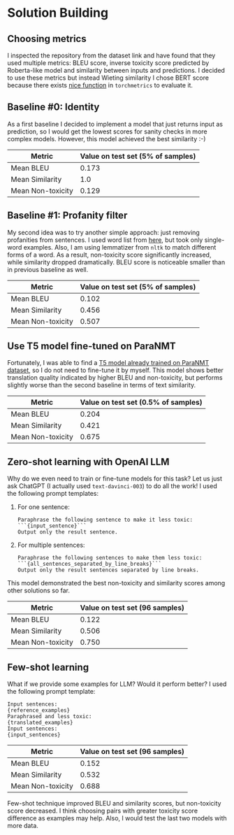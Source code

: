 # Solution Building

## Choosing metrics

I inspected the repository from the dataset link and have found that they used multiple metrics:
BLEU score, inverse toxicity score predicted by Roberta-like model and similarity between inputs
and predictions. I decided to use these metrics but instead Wieting similarity I chose BERT score
because there
exists [nice function](https://torchmetrics.readthedocs.io/en/stable/text/bert_score.html#torchmetrics.functional.text.bert.bert_score)
in `torchmetrics` to evaluate it.

## Baseline #0: Identity

As a first baseline I decided to implement a model that just returns input as prediction, so I would
get the lowest scores for sanity checks in more complex models. However, this
model achieved the best similarity :-)

| Metric            | Value on test set (5% of samples) |
|-------------------|-----------------------------------|
| Mean BLEU         | 0.173                             |
| Mean Similarity   | 1.0                               |
| Mean Non-toxicity | 0.129                             |

## Baseline #1: Profanity filter

My second idea was to try another simple approach: just removing profanities from sentences. I used
word list from [here](https://github.com/surge-ai/profanity/blob/main/profanity_en.csv), but took
only single-word examples. Also, I am using lemmatizer from `nltk` to match different forms of a
word.
As a result, non-toxicity score significantly increased, while similarity dropped dramatically. BLEU
score is noticeable smaller than in previous baseline as well.

| Metric            | Value on test set (5% of samples) |
|-------------------|-----------------------------------|
| Mean BLEU         | 0.102                             |
| Mean Similarity   | 0.456                             |
| Mean Non-toxicity | 0.507                             |

## Use T5 model fine-tuned on ParaNMT

Fortunately, I was able to find
a [T5 model already trained on ParaNMT dataset](https://huggingface.co/s-nlp/t5-paranmt-detox), so I
do not need to fine-tune it by myself.
This model shows better translation quality indicated by higher BLEU and non-toxicity, but performs
slightly worse than the second baseline in terms of text similarity.

| Metric            | Value on test set (0.5% of samples) |
|-------------------|-------------------------------------|
| Mean BLEU         | 0.204                               |
| Mean Similarity   | 0.421                               |
| Mean Non-toxicity | 0.675                               |

## Zero-shot learning with OpenAI LLM

Why do we even need to train or fine-tune models for this task? Let us just ask ChatGPT (I actually
used `text-davinci-003`) to do all the work! I used the following prompt templates:

1. For one sentence:
    ```
   Paraphrase the following sentence to make it less toxic:
   ```{input_sentence}```
   Output only the result sentence.
   ```
2. For multiple sentences:
    ```
   Paraphrase the following sentences to make them less toxic:
   ```{all_sentences_separated_by_line_breaks}```
   Output only the result sentences separated by line breaks.
   ```

This model demonstrated the best non-toxicity and similarity scores among other solutions so far.

| Metric            | Value on test set (96 samples) |
|-------------------|--------------------------------|
| Mean BLEU         | 0.122                          |
| Mean Similarity   | 0.506                          |
| Mean Non-toxicity | 0.750                          |

## Few-shot learning

What if we provide some examples for LLM? Would it perform better?
I used the following prompt template:

```
Input sentences:
{reference_examples}
Paraphrased and less toxic:
{translated_examples}
Input sentences:
{input_sentences}
```

| Metric            | Value on test set (96 samples) |
|-------------------|--------------------------------|
| Mean BLEU         | 0.152                          |
| Mean Similarity   | 0.532                          |
| Mean Non-toxicity | 0.688                          |

Few-shot technique improved BLEU and similarity scores, but non-toxicity score decreased.
I think choosing pairs with greater toxicity score difference as examples may help. Also, I would
test the last two models with more data.